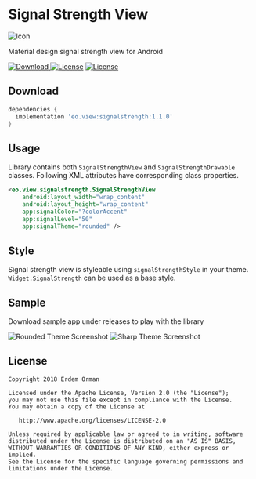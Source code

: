 # Signal Strength View
![Icon](/sample/src/main/res/mipmap-xxxhdpi/ic_launcher.png)

Material design signal strength view for Android

[![Download](https://api.bintray.com/packages/eo/view/signalstrength/images/download.svg) ](https://bintray.com/eo/view/signalstrength/_latestVersion)
[![License](https://img.shields.io/badge/license-Apache%202.0-green.svg)](https://github.com/eo/battery-meter-view/blob/master/LICENSE)
[![License](https://img.shields.io/badge/minSdkVersion-19-red.svg)](https://developer.android.com/about/dashboards/)

Download
--------

```groovy
dependencies {
  implementation 'eo.view:signalstrength:1.1.0'
}
```

Usage
-----
Library contains both `SignalStrengthView` and `SignalStrengthDrawable` classes. Following XML attributes have corresponding class properties.

```xml
<eo.view.signalstrength.SignalStrengthView
    android:layout_width="wrap_content"
    android:layout_height="wrap_content"
    app:signalColor="?colorAccent"
    app:signalLevel="50"
    app:signalTheme="rounded" />
```

Style
-----
Signal strength view is styleable using `signalStrengthStyle` in your theme. `Widget.SignalStrength` can be used as a base style.

Sample
------
Download sample app under releases to play with the library

![Rounded Theme Screenshot](/images/screenshot_sample_rounded.png)
![Sharp Theme Screenshot](/images/screenshot_sample_sharp.png)

License
-------

    Copyright 2018 Erdem Orman

    Licensed under the Apache License, Version 2.0 (the "License");
    you may not use this file except in compliance with the License.
    You may obtain a copy of the License at

       http://www.apache.org/licenses/LICENSE-2.0

    Unless required by applicable law or agreed to in writing, software
    distributed under the License is distributed on an "AS IS" BASIS,
    WITHOUT WARRANTIES OR CONDITIONS OF ANY KIND, either express or implied.
    See the License for the specific language governing permissions and
    limitations under the License.
